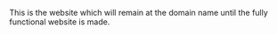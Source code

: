 This is the website which will remain at the domain name until the fully functional website is made.
